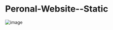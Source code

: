 # Peronal-Website--Static

![image](https://user-images.githubusercontent.com/89204917/220327801-0f2d5f25-4397-4331-91f5-00b32cf13cd6.png)
